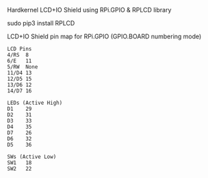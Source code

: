Hardkernel LCD+IO Shield using RPi.GPIO & RPLCD library

sudo pip3 install RPLCD


LCD+IO Shield pin map for RPi.GPIO (GPIO.BOARD numbering mode)
```
LCD Pins
4/RS  8
6/E   11
5/RW  None
11/D4 13
12/D5 15
13/D6 12
14/D7 16

LEDs (Active High)
D1    29
D2    31
D3    33
D4    35
D7    26
D6    32
D5    36

SWs (Active Low)
SW1   18
SW2   22
```
